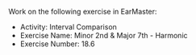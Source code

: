 Work on the following exercise in EarMaster:
- Activity: Interval Comparison
- Exercise Name: Minor 2nd & Major 7th - Harmonic
- Exercise Number: 18.6
